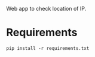 Web app to check location of IP.

<h1>Requirements</h1>
<code>pip install -r requirements.txt</code>
